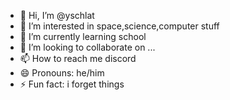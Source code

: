 - 👋 Hi, I’m @yschlat
- 👀 I’m interested in space,science,computer stuff
- 🌱 I’m currently learning school
- 💞️ I’m looking to collaborate on ...
- 📫 How to reach me discord
- 😄 Pronouns: he/him 
- ⚡ Fun fact: i forget things

<!---
yschlat/yschlat is a ✨ special ✨ repository because its `README.md` (this file) appears on your GitHub profile.
You can click the Preview link to take a look at your changes.
--->
